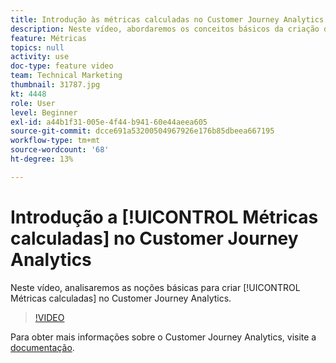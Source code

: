 ```yaml
---
title: Introdução às métricas calculadas no Customer Journey Analytics
description: Neste vídeo, abordaremos os conceitos básicos da criação de Métricas calculadas no Adobe Customer Journey Analytics.
feature: Métricas
topics: null
activity: use
doc-type: feature video
team: Technical Marketing
thumbnail: 31787.jpg
kt: 4448
role: User
level: Beginner
exl-id: a44b1f31-005e-4f44-b941-60e44aeea605
source-git-commit: dcce691a53200504967926e176b85dbeea667195
workflow-type: tm+mt
source-wordcount: '68'
ht-degree: 13%

---
```


# Introdução a [!UICONTROL Métricas calculadas] no Customer Journey Analytics

Neste vídeo, analisaremos as noções básicas para criar [!UICONTROL Métricas calculadas] no Customer Journey Analytics.

>[!VIDEO](https://video.tv.adobe.com/v/31787/?quality=12)

Para obter mais informações sobre o Customer Journey Analytics, visite a [documentação](https://docs.adobe.com/content/help/pt-BR/analytics-platform/using/cja-landing.html).
